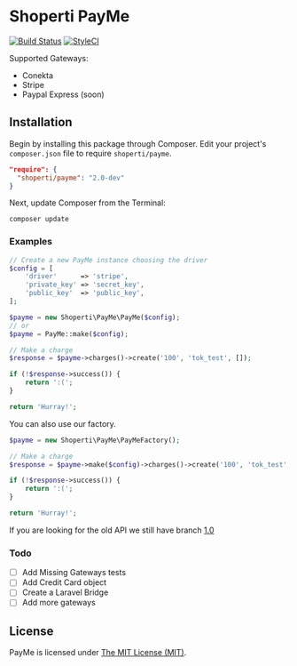 # Shoperti PayMe

[![Build Status](https://travis-ci.org/Shoperti/Payme.svg)](https://travis-ci.org/Shoperti/Payme)
[![StyleCI](https://styleci.io/repos/24345061/shield?style=flat)](https://styleci.io/repos/24345061)

Supported Gateways:
* Conekta
* Stripe
* Paypal Express (soon)

## Installation

Begin by installing this package through Composer. Edit your project's `composer.json` file to require `shoperti/payme`.

```json
"require": {
  "shoperti/payme": "2.0-dev"
}
```

Next, update Composer from the Terminal:

	composer update

### Examples

```php
// Create a new PayMe instance choosing the driver
$config = [
	'driver'      => 'stripe',
	'private_key' => 'secret_key',
	'public_key'  => 'public_key',
];

$payme = new Shoperti\PayMe\PayMe($config);
// or
$payme = PayMe::make($config);

// Make a charge
$response = $payme->charges()->create('100', 'tok_test', []);

if (!$response->success()) {
    return ':(';
}

return 'Hurray!';
```

You can also use our factory.

```php
$payme = new Shoperti\PayMe\PayMeFactory();

// Make a charge
$response = $payme->make($config)->charges()->create('100', 'tok_test', []);

if (!$response->success()) {
    return ':(';
}

return 'Hurray!';
```

If you are looking for the old API we still have branch [1.0](https://github.com/Shoperti/Payme/tree/1.0)

### Todo

- [ ] Add Missing Gateways tests
- [ ] Add Credit Card object
- [ ] Create a Laravel Bridge
- [ ] Add more gateways

## License

PayMe is licensed under [The MIT License (MIT)](LICENSE).
